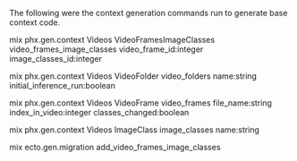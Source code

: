 The following were the context generation commands run to generate base context code.

mix phx.gen.context Videos VideoFramesImageClasses video_frames_image_classes video_frame_id:integer image_classes_id:integer

mix phx.gen.context Videos VideoFolder video_folders name:string initial_inference_run:boolean

mix phx.gen.context Videos VideoFrame video_frames file_name:string index_in_video:integer classes_changed:boolean

mix phx.gen.context Videos ImageClass image_classes name:string

mix ecto.gen.migration add_video_frames_image_classes

